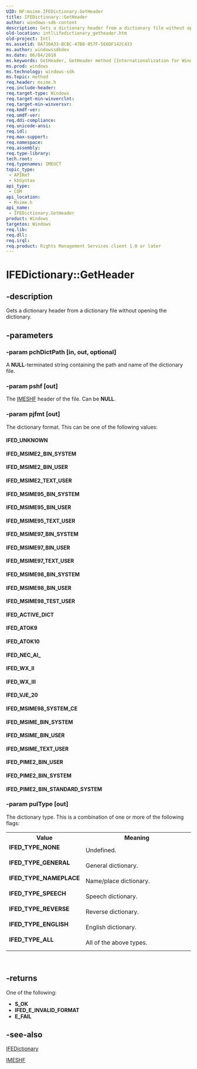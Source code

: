 ```yaml
---
UID: NF:msime.IFEDictionary.GetHeader
title: IFEDictionary::GetHeader
author: windows-sdk-content
description: Gets a dictionary header from a dictionary file without opening the dictionary.
old-location: intl\ifedictionary_getheader.htm
old-project: Intl
ms.assetid: DA710A33-BCBC-47B8-857F-5E6DF142C433
ms.author: windowssdkdev
ms.date: 06/04/2018
ms.keywords: GetHeader, GetHeader method [Internationalization for Windows Applications], GetHeader method [Internationalization for Windows Applications],IFEDictionary interface, IFED_ACTIVE_DICT, IFED_ATOK10, IFED_ATOK9, IFED_MSIME2_BIN_SYSTEM, IFED_MSIME2_BIN_USER, IFED_MSIME2_TEXT_USER, IFED_MSIME95_BIN_SYSTEM, IFED_MSIME95_BIN_USER, IFED_MSIME95_TEXT_USER, IFED_MSIME97_BIN_SYSTEM, IFED_MSIME97_BIN_USER, IFED_MSIME97_TEXT_USER, IFED_MSIME98_BIN_SYSTEM, IFED_MSIME98_BIN_USER, IFED_MSIME98_SYSTEM_CE, IFED_MSIME98_TEST_USER, IFED_MSIME_BIN_SYSTEM, IFED_MSIME_BIN_USER, IFED_MSIME_TEXT_USER, IFED_NEC_AI_, IFED_PIME2_BIN_STANDARD_SYSTEM, IFED_PIME2_BIN_SYSTEM, IFED_PIME2_BIN_USER, IFED_TYPE_ALL, IFED_TYPE_ENGLISH, IFED_TYPE_GENERAL, IFED_TYPE_NAMEPLACE, IFED_TYPE_NONE, IFED_TYPE_REVERSE, IFED_TYPE_SPEECH, IFED_UNKNOWN, IFED_VJE_20, IFED_WX_II, IFED_WX_III, IFEDictionary interface [Internationalization for Windows Applications],GetHeader method, IFEDictionary.GetHeader, IFEDictionary::GetHeader, intl.ifedictionary_getheader, msime/IFEDictionary::GetHeader
ms.prod: windows
ms.technology: windows-sdk
ms.topic: method
req.header: msime.h
req.include-header: 
req.target-type: Windows
req.target-min-winverclnt: 
req.target-min-winversvr: 
req.kmdf-ver: 
req.umdf-ver: 
req.ddi-compliance: 
req.unicode-ansi: 
req.idl: 
req.max-support: 
req.namespace: 
req.assembly: 
req.type-library: 
tech.root: 
req.typenames: IMEUCT
topic_type:
 - APIRef
 - kbSyntax
api_type:
 - COM
api_location:
 - Msime.h
api_name:
 - IFEDictionary.GetHeader
product: Windows
targetos: Windows
req.lib: 
req.dll: 
req.irql: 
req.product: Rights Management Services client 1.0 or later
---
```


# IFEDictionary::GetHeader


## -description


Gets a dictionary header from a dictionary file without opening the dictionary.


## -parameters




### -param pchDictPath [in, out, optional]

A <b>NULL</b>-terminated string containing the path and name of the dictionary file.


### -param pshf [out]

The <a href="https://msdn.microsoft.com/CFFEFEDC-F614-4DD4-B1A1-4D236339E817">IMESHF</a> header of the file. Can be <b>NULL</b>.


### -param pjfmt [out]

The dictionary format. This can be one of the following values:

<a id="IFED_UNKNOWN"></a>
<a id="ifed_unknown"></a>


#### IFED_UNKNOWN

<a id="IFED_MSIME2_BIN_SYSTEM"></a>
<a id="ifed_msime2_bin_system"></a>


#### IFED_MSIME2_BIN_SYSTEM

<a id="IFED_MSIME2_BIN_USER"></a>
<a id="ifed_msime2_bin_user"></a>


#### IFED_MSIME2_BIN_USER

<a id="IFED_MSIME2_TEXT_USER"></a>
<a id="ifed_msime2_text_user"></a>


#### IFED_MSIME2_TEXT_USER

<a id="IFED_MSIME95_BIN_SYSTEM"></a>
<a id="ifed_msime95_bin_system"></a>


#### IFED_MSIME95_BIN_SYSTEM

<a id="IFED_MSIME95_BIN_USER"></a>
<a id="ifed_msime95_bin_user"></a>


#### IFED_MSIME95_BIN_USER

<a id="IFED_MSIME95_TEXT_USER"></a>
<a id="ifed_msime95_text_user"></a>


#### IFED_MSIME95_TEXT_USER

<a id="IFED_MSIME97_BIN_SYSTEM"></a>
<a id="ifed_msime97_bin_system"></a>


#### IFED_MSIME97_BIN_SYSTEM

<a id="IFED_MSIME97_BIN_USER"></a>
<a id="ifed_msime97_bin_user"></a>


#### IFED_MSIME97_BIN_USER

<a id="IFED_MSIME97_TEXT_USER"></a>
<a id="ifed_msime97_text_user"></a>


#### IFED_MSIME97_TEXT_USER

<a id="IFED_MSIME98_BIN_SYSTEM"></a>
<a id="ifed_msime98_bin_system"></a>


#### IFED_MSIME98_BIN_SYSTEM

<a id="IFED_MSIME98_BIN_USER"></a>
<a id="ifed_msime98_bin_user"></a>


#### IFED_MSIME98_BIN_USER

<a id="IFED_MSIME98_TEST_USER"></a>
<a id="ifed_msime98_test_user"></a>


#### IFED_MSIME98_TEST_USER

<a id="IFED_ACTIVE_DICT"></a>
<a id="ifed_active_dict"></a>


#### IFED_ACTIVE_DICT

<a id="IFED_ATOK9"></a>
<a id="ifed_atok9"></a>


#### IFED_ATOK9

<a id="IFED_ATOK10"></a>
<a id="ifed_atok10"></a>


#### IFED_ATOK10

<a id="IFED_NEC_AI_"></a>
<a id="ifed_nec_ai_"></a>


#### IFED_NEC_AI_

<a id="IFED_WX_II"></a>
<a id="ifed_wx_ii"></a>


#### IFED_WX_II

<a id="IFED_WX_III"></a>
<a id="ifed_wx_iii"></a>


#### IFED_WX_III

<a id="IFED_VJE_20"></a>
<a id="ifed_vje_20"></a>


#### IFED_VJE_20

<a id="IFED_MSIME98_SYSTEM_CE"></a>
<a id="ifed_msime98_system_ce"></a>


#### IFED_MSIME98_SYSTEM_CE

<a id="IFED_MSIME_BIN_SYSTEM"></a>
<a id="ifed_msime_bin_system"></a>


#### IFED_MSIME_BIN_SYSTEM

<a id="IFED_MSIME_BIN_USER"></a>
<a id="ifed_msime_bin_user"></a>


#### IFED_MSIME_BIN_USER

<a id="IFED_MSIME_TEXT_USER"></a>
<a id="ifed_msime_text_user"></a>


#### IFED_MSIME_TEXT_USER

<a id="IFED_PIME2_BIN_USER"></a>
<a id="ifed_pime2_bin_user"></a>


#### IFED_PIME2_BIN_USER

<a id="IFED_PIME2_BIN_SYSTEM"></a>
<a id="ifed_pime2_bin_system"></a>


#### IFED_PIME2_BIN_SYSTEM

<a id="IFED_PIME2_BIN_STANDARD_SYSTEM"></a>
<a id="ifed_pime2_bin_standard_system"></a>


#### IFED_PIME2_BIN_STANDARD_SYSTEM


### -param pulType [out]

The dictionary type. This is a combination of one or more of the following flags:

<table>
<tr>
<th>Value</th>
<th>Meaning</th>
</tr>
<tr>
<td width="40%"><a id="IFED_TYPE_NONE"></a><a id="ifed_type_none"></a><dl>
<dt><b>IFED_TYPE_NONE</b></dt>
</dl>
</td>
<td width="60%">
Undefined.

</td>
</tr>
<tr>
<td width="40%"><a id="IFED_TYPE_GENERAL"></a><a id="ifed_type_general"></a><dl>
<dt><b>IFED_TYPE_GENERAL</b></dt>
</dl>
</td>
<td width="60%">
General dictionary.

</td>
</tr>
<tr>
<td width="40%"><a id="IFED_TYPE_NAMEPLACE"></a><a id="ifed_type_nameplace"></a><dl>
<dt><b>IFED_TYPE_NAMEPLACE</b></dt>
</dl>
</td>
<td width="60%">
Name/place dictionary.

</td>
</tr>
<tr>
<td width="40%"><a id="IFED_TYPE_SPEECH"></a><a id="ifed_type_speech"></a><dl>
<dt><b>IFED_TYPE_SPEECH</b></dt>
</dl>
</td>
<td width="60%">
Speech dictionary.

</td>
</tr>
<tr>
<td width="40%"><a id="IFED_TYPE_REVERSE"></a><a id="ifed_type_reverse"></a><dl>
<dt><b>IFED_TYPE_REVERSE</b></dt>
</dl>
</td>
<td width="60%">
Reverse dictionary.

</td>
</tr>
<tr>
<td width="40%"><a id="IFED_TYPE_ENGLISH"></a><a id="ifed_type_english"></a><dl>
<dt><b>IFED_TYPE_ENGLISH</b></dt>
</dl>
</td>
<td width="60%">
English dictionary.

</td>
</tr>
<tr>
<td width="40%"><a id="IFED_TYPE_ALL"></a><a id="ifed_type_all"></a><dl>
<dt><b>IFED_TYPE_ALL</b></dt>
</dl>
</td>
<td width="60%">
All of the above types.

</td>
</tr>
</table>
 


## -returns



One of the following:

<ul>
<li><b>S_OK</b></li>
<li><b>IFED_E_INVALID_FORMAT</b></li>
<li><b>E_FAIL</b></li>
</ul>



## -see-also




<a href="https://msdn.microsoft.com/4C63FF43-0170-4038-AB01-72441E1BB189">IFEDictionary</a>



<a href="https://msdn.microsoft.com/CFFEFEDC-F614-4DD4-B1A1-4D236339E817">IMESHF</a>
 

 


